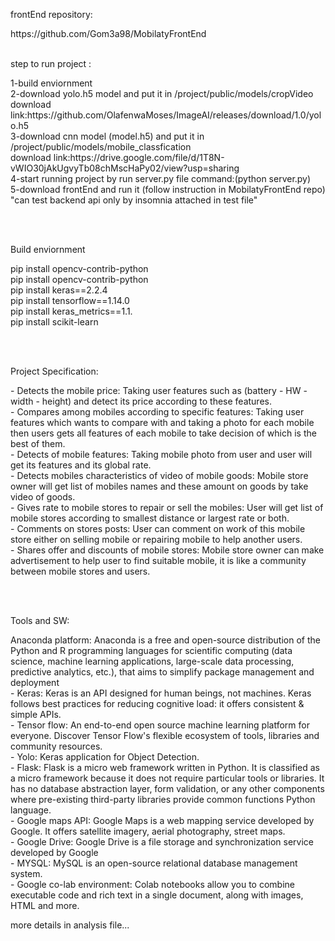 <p>frontEnd repository:</p> https://github.com/Gom3a98/MobilatyFrontEnd
<br><br>
<p>step to run project : </p>
1-build enviornment<br>
2-download yolo.h5 model and put it in /project/public/models/cropVideo <br>
download link:https://github.com/OlafenwaMoses/ImageAI/releases/download/1.0/yolo.h5 <br>
3-download cnn model (model.h5) and put it in /project/public/models/mobile_classfication <br>
download link:https://drive.google.com/file/d/1T8N-vWIO30jAkUgvyTb08chMscHaPy02/view?usp=sharing <br>
4-start running project by run server.py file command:(python server.py)<br>
5-download frontEnd and run it (follow instruction in MobilatyFrontEnd repo)<br>
"can test backend api only by insomnia attached in test file"<br>

<br><br>
<p>Build enviornment </p>
pip install opencv-contrib-python<br>
pip install opencv-contrib-python<br>
pip install keras==2.2.4<br>
pip install tensorflow==1.14.0<br>
pip install keras_metrics==1.1.<br>
pip install scikit-learn<br>

<br><br>
<p>Project Specification:</p>
- Detects the mobile price: Taking user features such as (battery - HW - width - height) and detect its price according to these features.<br>
- Compares among mobiles according to specific features:
Taking user features which wants to compare with and taking a photo for each mobile then users gets all features of each mobile to take decision of which is the best of them.<br>
- Detects of mobile features:
Taking mobile photo from user and user will get its features and its global rate.<br>
- Detects mobiles characteristics of video of mobile goods:
Mobile store owner will get list of mobiles names and these amount on goods by take video of goods.<br>
- Gives rate to mobile stores to repair or sell the mobiles: 
User will get list of mobile stores according to smallest distance or largest rate or both.<br>
- Comments on stores posts:
User can comment on work of this mobile store either on selling mobile or repairing mobile to help another users.<br>
- Shares offer and discounts of mobile stores:
Mobile store owner can make advertisement to help user to find suitable mobile, it is like a community between mobile stores and users.<br>

<br><br>
<p>Tools and SW:</p>
Anaconda platform: 
Anaconda is a free and open-source distribution of the Python and R programming languages for scientific computing (data science, machine learning applications, large-scale data processing, predictive analytics, etc.), that aims to simplify package management and deployment<br>
- Keras: 
Keras is an API designed for human beings, not machines. Keras follows best practices for reducing cognitive load: it offers consistent & simple APIs.<br> 
- Tensor flow: 
An end-to-end open source machine learning platform for everyone. Discover Tensor Flow's flexible ecosystem of tools, libraries and community resources.<br>
- Yolo: 
Keras application for Object Detection.<br>
- Flask:
Flask is a micro web framework written in Python. It is classified as a micro framework because it does not require particular tools or libraries. It has no database abstraction layer, form validation, or any other components where pre-existing third-party libraries provide common functions
Python language.<br>
- Google maps API: 
Google Maps is a web mapping service developed by Google. It offers satellite imagery, aerial photography, street maps.<br>
- Google Drive: 
Google Drive is a file storage and synchronization service developed by Google<br>
- MYSQL: 
MySQL is an open-source relational database management system. <br>
- Google co-lab environment:
Colab notebooks allow you to combine executable code and rich text in a single document, along with images, HTML and more.<br>
</p></p>
more details in analysis file...


